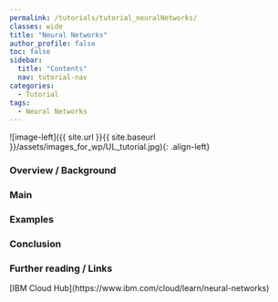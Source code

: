 ```yaml
---
permalink: /tutorials/tutorial_neuralNetworks/
classes: wide
title: "Neural Networks"
author_profile: false
toc: false
sidebar:
  title: "Contents"
  nav: tutorial-nav
categories:
  - Tutorial
tags:
  - Neural Networks
---
```



![image-left]({{ site.url }}{{ site.baseurl }}/assets/images_for_wp/UL_tutorial.jpg){: .align-left}


<h3>Overview / Background</h3>

<h3>Main</h3>

<h3>Examples</h3>

<h3>Conclusion</h3>

<h3>Further reading / Links</h3>
[IBM Cloud Hub](https://www.ibm.com/cloud/learn/neural-networks)
